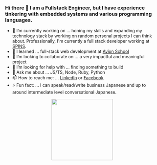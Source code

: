 ### Hi there 👋 I am a Fullstack Engineer, but I have experience tinkering with embedded systems and various programming languages.

<!--
**ddcmendoza/ddcmendoza** is a ✨ _special_ ✨ repository because its `README.md` (this file) appears on your GitHub profile.

Here are some ideas to get you started:
-->
- 🔭 I’m currently working on ... honing my skills and expanding my technology stack by working on random personal projects I can think about. Professionally, I'm currently a full stack developer working at [SPINS](https://www.spins.com/).
- 🌱 I learned ... full-stack web development at [Avion School](https://avionschool.com/)
- 👯 I’m looking to collaborate on ... a very impactful and meaningful project
- 🤔 I’m looking for help with ... finding something to build
- 💬 Ask me about ... JS/TS, Node, Ruby, Python
- 📫 How to reach me: ... [LinkedIn](https://www.linkedin.com/in/ddcmendoza/) or [Facebook](https://www.facebook.com/deybmen/)
- ⚡ Fun fact: ... I can speak/read/write business Japanese and up to around intermediate level conversational Japanese.


<p align="center">
  <img width="60%" height="100%" style="display:inline;height:200px;width:auto;" align="center" src="https://github-readme-stats.vercel.app/api?username=ddcmendoza&theme=merko&show_icons=true" />
  </p>
